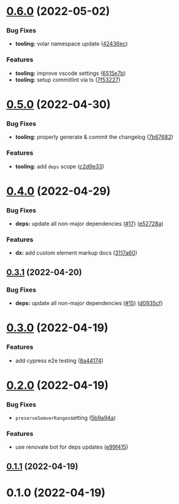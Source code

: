 # [0.6.0](https://github.com/openweblabs/web-components-library-starter/compare/v0.5.0...v0.6.0) (2022-05-02)


### Bug Fixes

* **tooling:** volar namespace update ([42436ec](https://github.com/openweblabs/web-components-library-starter/commit/42436ecebdfa3f4b14ecf8904b06eadc11acb2c1))


### Features

* **tooling:** improve vscode settings ([6515e7b](https://github.com/openweblabs/web-components-library-starter/commit/6515e7bada8ffc3a0cb482475a20ba9b744e756f))
* **tooling:** setup commitlint via ts ([7f53227](https://github.com/openweblabs/web-components-library-starter/commit/7f532273806e277207336a7453306c0a04aa9495))



# [0.5.0](https://github.com/openweblabs/web-components-library-starter/compare/v0.4.0...v0.5.0) (2022-04-30)


### Bug Fixes

* **tooling:** properly generate & commit the changelog ([7b67682](https://github.com/openweblabs/web-components-library-starter/commit/7b676821440b66502f95f51ef311b7275143a589))


### Features

* **tooling:** add `deps` scope ([c2d9e33](https://github.com/openweblabs/web-components-library-starter/commit/c2d9e33c6ae52cbcf16eec9d079dc19116b77b7d))



# [0.4.0](https://github.com/openweblabs/web-components-library-starter/compare/v0.3.1...v0.4.0) (2022-04-29)


### Bug Fixes

* **deps:** update all non-major dependencies ([#17](https://github.com/openweblabs/web-components-library-starter/issues/17)) ([e52728a](https://github.com/openweblabs/web-components-library-starter/commit/e52728a351dc7140ac6d3e8f54481fb7b77e8e8c))


### Features

* **dx:** add custom element markup docs ([3117a60](https://github.com/openweblabs/web-components-library-starter/commit/3117a609c72a046523d1df4443d5f0d63f661037))



## [0.3.1](https://github.com/openweblabs/web-components-library-starter/compare/v0.3.0...v0.3.1) (2022-04-20)


### Bug Fixes

* **deps:** update all non-major dependencies ([#15](https://github.com/openweblabs/web-components-library-starter/issues/15)) ([d0935cf](https://github.com/openweblabs/web-components-library-starter/commit/d0935cff706ce6ca5979f785437a9d7d944e6c6c))



# [0.3.0](https://github.com/openweblabs/web-components-library-starter/compare/v0.2.0...v0.3.0) (2022-04-19)


### Features

* add cypress e2e testing ([8a44174](https://github.com/openweblabs/web-components-library-starter/commit/8a44174b420599a4bea3623e45a41badeaf1b67a))



# [0.2.0](https://github.com/openweblabs/web-components-library-starter/compare/v0.1.1...v0.2.0) (2022-04-19)


### Bug Fixes

* `preserveSemverRanges`setting ([5b9a94a](https://github.com/openweblabs/web-components-library-starter/commit/5b9a94a6af4e9bcf67e0123e60b16b5bf42d31b7))


### Features

* use renovate bot for deps updates ([e99f415](https://github.com/openweblabs/web-components-library-starter/commit/e99f415357ee7960a2da6a0a2042fe0ba0e5588d))



## [0.1.1](https://github.com/openweblabs/web-components-library-starter/compare/v0.1.0...v0.1.1) (2022-04-19)



# 0.1.0 (2022-04-19)



